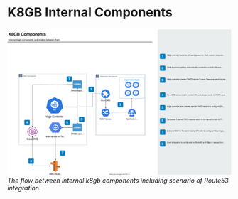 # K8GB Internal Components

[![K8GB Internal Components](/docs/images/k8gb-components.svg)](/docs/images/k8gb-components.svg)
*The flow between internal k8gb components including scenario of Route53 integration.*

